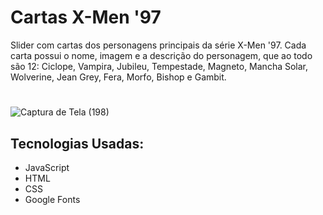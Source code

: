 # Cartas X-Men '97
 Slider com cartas dos personagens principais da série X-Men '97. Cada carta possui o nome, imagem e a descrição do personagem, que ao todo são 12: Ciclope, Vampira, Jubileu, Tempestade, Magneto, Mancha Solar, Wolverine, Jean Grey, Fera, Morfo, Bishop e Gambit.
 #
 ![Captura de Tela (198)](https://github.com/vitoria74/cartas-xmen/assets/105817834/b5cd1098-e752-4e83-a169-b8173c9e4743)


 ## Tecnologias Usadas:
 - JavaScript
 - HTML
 - CSS
 - Google Fonts
